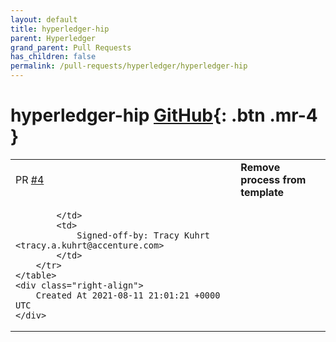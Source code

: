 ```yaml
---
layout: default
title: hyperledger-hip
parent: Hyperledger
grand_parent: Pull Requests
has_children: false
permalink: /pull-requests/hyperledger/hyperledger-hip
---
```


# hyperledger-hip <span class="fs-3 right-align">[GitHub](https://github.com/hyperledger/hyperledger-hip){: .btn .mr-4 }</span>


<div>
    <table>
        <tr>
            <td>
                PR <a href="https://github.com/hyperledger/hyperledger-hip/pull/4" class=".btn">#4</a>
            </td>
            <td>
                <b>
                    Remove process from template
                </b>
            </td>
        </tr>
        <tr>
            <td>
                
            </td>
            <td>
                Signed-off-by: Tracy Kuhrt <tracy.a.kuhrt@accenture.com>
            </td>
        </tr>
    </table>
    <div class="right-align">
        Created At 2021-08-11 21:01:21 +0000 UTC
    </div>
</div>

